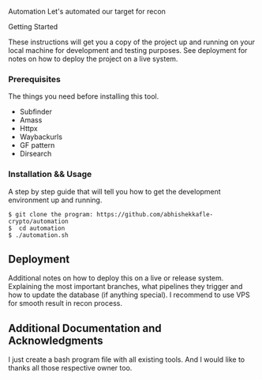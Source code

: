 Automation
Let's automated our target for recon 

Getting Started

These instructions will get you a copy of the project up and running on your local machine for development and testing purposes. See deployment for notes on how to deploy the project on a live system.

### Prerequisites

The things you need before installing this tool.

* Subfinder
* Amass
* Httpx
* Waybackurls
* GF pattern
* Dirsearch

### Installation && Usage

A step by step guide that will tell you how to get the development environment up and running.

```
$ git clone the program: https://github.com/abhishekkafle-crypto/automation
$  cd automation
$ ./automation.sh 
```

## Deployment

Additional notes on how to deploy this on a live or release system. Explaining the most important branches, what pipelines they trigger and how to update the database (if anything special).
I recommend to use VPS for smooth result in recon process.




## Additional Documentation and Acknowledgments
I just create a bash program file with all existing tools. And I would like to thanks all those respective owner too.
